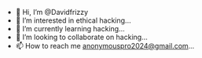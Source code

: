 - 👋 Hi, I’m @Davidfrizzy
- 👀 I’m interested in ethical hacking...
- 🌱 I’m currently learning hacking...
- 💞️ I’m looking to collaborate on hacking...
- 📫 How to reach me anonymouspro2024@gmail.com...

<!---
Davidfrizzy/Davidfrizzy is a ✨ special ✨ repository because its `README.md` (this file) appears on your GitHub profile.
You can click the Preview link to take a look at your changes.
--->
